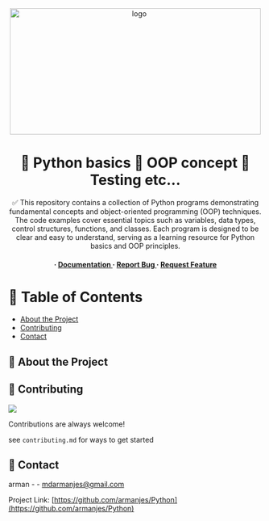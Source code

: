 <div align='center'>

<img src=https://i.pinimg.com/originals/6a/fb/f4/6afbf45910b9b4c344737f76043d2cbc.jpg alt="logo" width=498 height=250 />

<h1>🚀 Python basics 🚀 OOP concept 🚀 Testing etc...</h1>
<p>✅ This repository contains a collection of Python programs demonstrating fundamental concepts and object-oriented programming (OOP) techniques. The code examples cover essential topics such as variables, data types, control structures, functions, and classes. Each program is designed to be clear and easy to understand, serving as a learning resource for Python basics and OOP principles.</p>

<h4> <span> · </span> <a href="https://github.com/Arman/Python/blob/master/README.md"> Documentation </a> <span> · </span> <a href="https://github.com/Arman/Python/issues"> Report Bug </a> <span> · </span> <a href="https://github.com/Arman/Python/issues"> Request Feature </a> </h4>


</div>

# :notebook_with_decorative_cover: Table of Contents

- [About the Project](#star2-about-the-project)
- [Contributing](#wave-contributing)
- [Contact](#handshake-contact)


## :star2: About the Project

## :wave: Contributing

<a href="https://github.com/armanjes/Python/graphs/contributors"> <img src="https://contrib.rocks/image?repo=Louis3797/awesome-readme-template" /> </a>

Contributions are always welcome!

see `contributing.md` for ways to get started

## :handshake: Contact

arman - - mdarmanjes@gmail.com

Project Link: [https://github.com/armanjes/Python](https://github.com/armanjes/Python)
